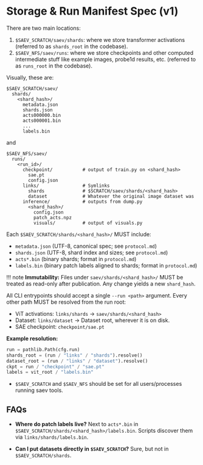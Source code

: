 # Storage & Run Manifest Spec (v1)

There are two main locations:

1. `$SAEV_SCRATCH/saev/shards`: where we store transformer activations (referred to as `shards_root` in the codebase).
2. `$SAEV_NFS/saev/runs`: where we store checkpoints and other computed intermediate stuff like example images, probe1d results, etc. (referred to as `runs_root` in the codebase).

Visually, these are:

```
$SAEV_SCRATCH/saev/
  shards/
    <shard_hash>/
      metadata.json
      shards.json
      acts000000.bin
      acts000001.bin
      ...
      labels.bin
```

and

```
$SAEV_NFS/saev/
  runs/
    <run_id>/
      checkpoint/           # output of train.py on <shard_hash>
        sae.pt
        config.json
      links/                # Symlinks
        shards              # $SCRATCH/saev/shards/<shard_hash>
        dataset             # Whatever the original image dataset was
      inference/            # outputs from dump.py
        <shard_hash>/
          config.json
          patch_acts.npz
          visuals/          # output of visuals.py
```

Each `$SAEV_SCRATCH/shards/<shard_hash>/` MUST include:

* `metadata.json` (UTF-8, canonical spec; see `protocol.md`)
* `shards.json` (UTF-8, shard index and sizes; see `protocol.md`)
* `acts*.bin` (binary shards; format in `protocol.md`)
* `labels.bin` (binary patch labels aligned to shards; format in `protocol.md`)

!!! note
    **Immutability:** Files under `saev/shards/<shard_hash>/` MUST be treated as read-only after publication. Any change yields a new `shard_hash`.

All CLI entrypoints should accept a single `--run <path>` argument.
Every other path MUST be resolved from the run root:

* ViT activations: `links/shards` &rarr; `saev/shards/<shard_hash>`
* Dataset: `links/dataset` &rarr; Dataset root, wherever it is on disk.
* SAE checkpoint: `checkpoint/sae.pt`

**Example resolution:**

```python
run = pathlib.Path(cfg.run)
shards_root = (run / "links" / "shards").resolve()
dataset_root = (run / "links" / "dataset").resolve()
ckpt = run / "checkpoint" / "sae.pt"
labels = vit_root / "labels.bin"
```

* `$SAEV_SCRATCH` and `$SAEV_NFS` should be set for all users/processes running saev tools.

## FAQs

* **Where do patch labels live?** Next to `acts*.bin` in `$SAEV_SCRATCH/shards/<shard_hash>/labels.bin`. Scripts discover them via `links/shards/labels.bin`.

* **Can I put datasets directly in `$SAEV_SCRATCH`?** Sure, but not in `$SAEV_SCRATCH/shards`.

<!-- * `saev vit index` &rarr; computes `metadata.json`, `vit_hash`, writes `shards.json`. -->
<!-- * `saev run init --vit <vit_hash> --dataset butterflies@v0 --run-id 6wnspewc` &rarr; scaffolds a run (creates `links/*`, `manifest.toml`). -->
<!-- * `saev cache stage vit <vit_hash> [--to /scratch/... ]` &rarr; rsyncs and retargets `links/vit`. -->
<!-- * `saev run doctor <run_dir>` &rarr; validates symlinks and required files. -->


